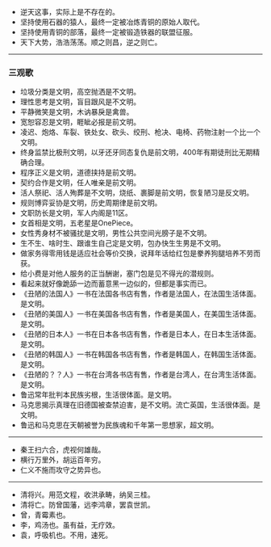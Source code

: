 - 逆天这事，实际上是不存在的。
- 坚持使用石器的猿人，最终一定被冶炼青铜的原始人取代。
- 坚持使用青铜的部落，最终一定被锻造铁器的联盟征服。
- 天下大势，浩浩荡荡。顺之则昌，逆之则亡。
---
### 三观歌
- 垃圾分类是文明，高空抛洒是不文明。
- 理性思考是文明，盲目跟风是不文明。
- 平静微笑是文明，木讷暴戾是禽兽。
- 宽恕容忍是文明，睚眦必报是前文明。
- 凌迟、炮烙、车裂、铁处女、砍头、绞刑、枪决、电椅、药物注射一个比一个文明。
- 终身监禁比极刑文明，以牙还牙同态复仇是前文明，400年有期徒刑比无期精确合理。
- 程序正义是文明，道德挟持是前文明。
- 契约合作是文明，任人唯亲是前文明。
- 活人祭祀、活人殉葬是不文明，烧纸、裹脚是前文明，恢复陋习是反文明。
- 规则博弈妥协是文明，历史周期律是前文明。
- 文职防长是文明，军人内阁是11区。
- 女首相是文明，五老星是OnePiece。
- 女性秀身材不被骚扰是文明，男性公共空间光膀子是不文明。
- 生不生、啥时生、跟谁生自己定是文明，包办快生生男是不文明。
- 做家务得零用钱是适应社会等价交换，说拜年话给红包是豢养狗腿培养不劳而获。
- 给小费是对他人服务的正当酬谢，塞门包是见不得光的潜规则。
- 看起来就好像跪舔一边而蓄意黑一边似的，但都是事实而已。
- 《丑陋的法国人》一书在法国各书店有售，作者是法国人，在法国生活体面。是文明。
- 《丑陋的美国人》一书在美国各书店有售，作者是美国人，在美国生活体面。是文明。
- 《丑陋的日本人》一书在日本各书店有售，作者是日本人，在日本生活体面。是文明。
- 《丑陋的韩国人》一书在韩国各书店有售，作者是韩国人，在韩国生活体面。是文明。
- 《丑陋的？？人》一书在台湾各书店有售，作者是台湾人，在台湾生活体面。是文明。
- 鲁迅常年批判本民族劣根，生活很体面。是文明。
- 马克思揭示真理在旧德国被查禁迫害，是不文明。流亡英国，生活很体面。是文明。
- 鲁迅和马克思在天朝被誉为民族魂和千年第一思想家，超文明。
---
- 秦王扫六合，虎视何雄哉。
- 横行万里外，胡运百年穷。
- 仁义不施而攻守之势异也。
---
- 清将兴。用范文程，收洪承畴，纳吴三桂。
- 清将亡。防曾国藩，远李鸿章，罢袁世凯。
- 曾，青霉素也。
- 李，鸡汤也。虽有益，无疗效。
- 袁，呼吸机也。不用，速死。